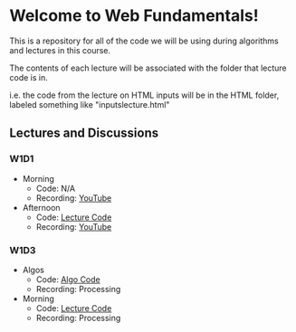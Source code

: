 # Welcome to Web Fundamentals!
This is a repository for all of the code we will be using during algorithms and lectures in this course.

The contents of each lecture will be associated with the folder that lecture code is in.

i.e. the code from the lecture on HTML inputs will be in the HTML folder, labeled something like "inputslecture.html"

## Lectures and Discussions
### W1D1
- Morning
    - Code: N/A
    - Recording: [YouTube](https://www.youtube.com/watch?v=SpkOzz1NNa8&ab_channel=Dojo_Instructor_Cody)
- Afternoon
    - Code: [Lecture Code](https://github.com/StevenCThaller/WF_June_21/blob/main/HTML/HTML_Intro/index.html)
    - Recording: [YouTube](https://www.youtube.com/watch?v=KxMlDPOO7_I&ab_channel=Dojo_Instructor_Cody)

### W1D3
- Algos
    - Code: [Algo Code](https://github.com/StevenCThaller/WF_June_21/blob/main/Algos/Week_1/Day_1.js)
    - Recording: Processing
- Morning
    - Code: [Lecture Code](https://github.com/StevenCThaller/WF_June_21/blob/main/CSS/Flex)
    - Recording: Processing
